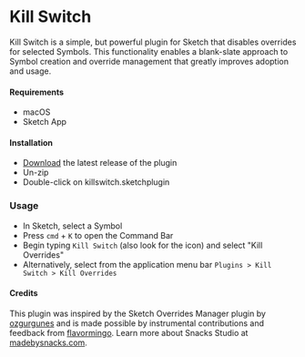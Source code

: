 # Kill Switch

Kill Switch is a simple, but powerful plugin for Sketch that disables overrides for selected Symbols. This functionality enables a blank-slate approach to Symbol creation and override management that greatly improves adoption and usage.

#### Requirements

- macOS
- Sketch App

#### Installation

- [Download](../../releases/latest/download/killswitch.sketchplugin.zip) the latest release of the plugin
- Un-zip
- Double-click on killswitch.sketchplugin

### Usage

- In Sketch, select a Symbol
- Press `cmd` + `K` to open the Command Bar
- Begin typing `Kill Switch` (also look for the icon) and select "Kill Overrides"
- Alternatively, select from the application menu bar `Plugins > Kill Switch > Kill Overrides`

#### Credits

This plugin was inspired by the Sketch Overrides Manager plugin by [ozgurgunes](https://github.com/ozgurgunes/Sketch-Overrides-Manager) and is made possible by instrumental contributions and feedback from [flavormingo](https://github.com/flavormingo). Learn more about Snacks Studio at [madebysnacks.com](https://www.madebysnacks.com).
